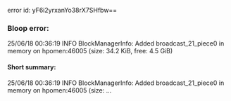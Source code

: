 error id: yF6i2yrxanYo38rX7SHfbw==
### Bloop error:

25/06/18 00:36:19 INFO BlockManagerInfo: Added broadcast_21_piece0 in memory on hpomen:46005 (size: 34.2 KiB, free: 4.5 GiB)
#### Short summary: 

25/06/18 00:36:19 INFO BlockManagerInfo: Added broadcast_21_piece0 in memory on hpomen:46005 (size: ...